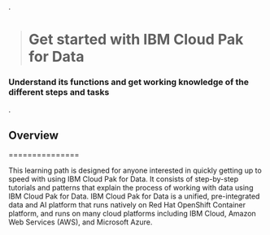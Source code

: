 .


> # Get started with IBM Cloud Pak for Data
> 



### Understand its functions and get working knowledge of the different steps and tasks


.


## Overview

===============

This learning path is designed for anyone interested in quickly getting up to speed with using IBM Cloud Pak for Data. It consists of step-by-step tutorials and patterns that explain the process of working with data using IBM Cloud Pak for Data. IBM Cloud Pak for Data is a unified, pre-integrated data and AI platform that runs natively on Red Hat OpenShift Container platform, and runs on many cloud platforms including IBM Cloud, Amazon Web Services (AWS), and Microsoft Azure.
